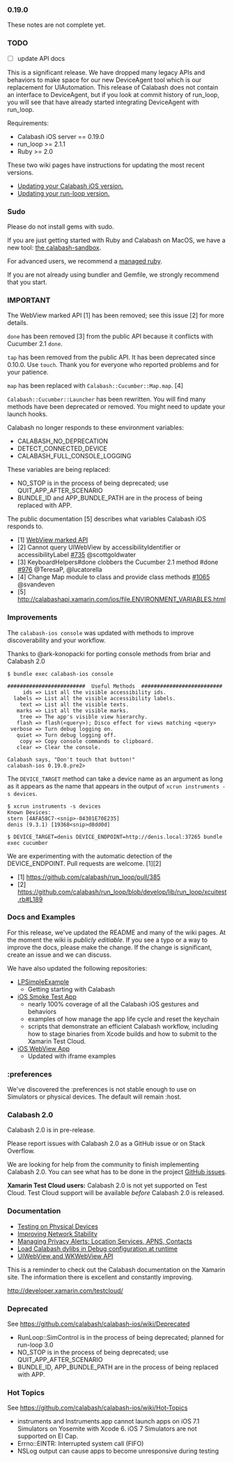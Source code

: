 ### 0.19.0

These notes are not complete yet.

### TODO

- [ ] update API docs

This is a significant release. We have dropped many legacy APIs and behaviors
to make space for our new DeviceAgent tool which is our replacement for
UIAutomation.  This release of Calabash does not contain an interface to
DeviceAgent, but if you look at commit history of run_loop, you will see that
have already started integrating DeviceAgent with run_loop.

Requirements:

* Calabash iOS server == 0.19.0
* run_loop >= 2.1.1
* Ruby >= 2.0

These two wiki pages have instructions for updating the most recent versions.

* [Updating your Calabash iOS version.](https://github.com/calabash/calabash-ios/wiki/B1-Updating-your-Calabash-iOS-version)
* [Updating your run-loop version.](https://github.com/calabash/calabash-ios/wiki/Updating-your-run-loop-version)

### Sudo

Please do not install gems with sudo.

If you are just getting started with Ruby and Calabash on MacOS, we have a new
tool: [the calabash-sandbox](https://github.com/calabash/install).

For advanced users, we recommend a [managed ruby](https://github.com/calabash/calabash-ios/wiki/Ruby-on-MacOS#ruby-managers-on-macos).

If you are not already using bundler and Gemfile, we strongly recommend
that you start.

### IMPORTANT

The WebView marked API [1] has been removed; see this issue [2] for more details. 

`done` has been removed [3] from the public API because it conflicts with Cucumber 2.1 `done`.  

`tap` has been removed from the public API.  It has been deprecated since 0.10.0.  Use `touch`.  Thank you for everyone who reported problems and for your patience.

`map` has been replaced with `Calabash::Cucumber::Map.map`. [4]

`Calabash::Cucumber::Launcher` has been rewritten. You will find many methods have been deprecated or removed.  You might need to update your launch hooks.

Calabash no longer responds to these environment variables:

* CALABASH\_NO\_DEPRECATION
* DETECT\_CONNECTED\_DEVICE
* CALABASH\_FULL\_CONSOLE\_LOGGING

These variables are being replaced:

* NO\_STOP is in the process of being deprecated; use QUIT\_APP\_AFTER\_SCENARIO
* BUNDLE\_ID and APP\_BUNDLE\_PATH are in the process of being replaced with APP.

The public documentation [5] describes what variables Calabash iOS responds to.

* [1] [WebView marked API](https://github.com/calabash/calabash-ios/wiki/06-WebView-Support#deprecated-apis) 
* [2] Cannot query UIWebView by accessibilityIdentifier or accessibilityLabel
[#735](https://github.com/calabash/calabash-ios/issues/735) @scottgoldwater
* [3] KeyboardHelpers#done clobbers the Cucumber 2.1 method #done [#976](https://github.com/calabash/calabash-ios/issues/976) @TeresaP, @lucatorella
* [4] Change Map module to class and provide class methods [#1065](https://github.com/calabash/calabash-ios/issues/1065) @svandeven
* [5] http://calabashapi.xamarin.com/ios/file.ENVIRONMENT_VARIABLES.html

### Improvements

The `calabash-ios console` was updated with methods to improve discoverability and your workflow.

Thanks to @ark-konopacki for porting console methods from briar and
Calabash 2.0

```
$ bundle exec calabash-ios console

#########################  Useful Methods  ##########################
     ids => List all the visible accessibility ids.
  labels => List all the visible accessibility labels.
    text => List all the visible texts.
   marks => List all the visible marks.
    tree => The app's visible view hierarchy.
   flash => flash(<query>); Disco effect for views matching <query>
 verbose => Turn debug logging on.
   quiet => Turn debug logging off.
    copy => Copy console commands to clipboard.
   clear => Clear the console.

Calabash says, "Don't touch that button!"
calabash-ios 0.19.0.pre2>
```

The `DEVICE_TARGET` method can take a device name as an argument as long as it appears as the name that appears in the output of `xcrun instruments -s devices`.

```
$ xcrun instruments -s devices
Known Devices:
stern [4AFA58C7-<snip>-04301E70E235]
denis (9.3.1) [19368<snip>d8dd0d]

$ DEVICE_TARGET=denis DEVICE_ENDPOINT=http://denis.local:37265 bundle exec cucumber
```

We are experimenting with the automatic detection of the DEVICE_ENDPOINT.  Pull requests are welcome. [1][2]

- [1] https://github.com/calabash/run_loop/pull/385
- [2] https://github.com/calabash/run_loop/blob/develop/lib/run_loop/xcuitest.rb#L189


### Docs and Examples

For this release, we've updated the README and many of the wiki pages.  At the
moment the wiki is _publicly editiable_.  If you see a typo or a way to improve
the docs, please make the change.  If the change is significant, create an
issue and we can discuss.

We have also updated the following repositories:

* [LPSimpleExample](https://github.com/calabash/calabash-ios-example)
  - Getting starting with Calabash
* [iOS Smoke Test App](https://github.com/calabash/ios-smoke-test-app)
  - nearly 100% coverage of all the Calabash iOS gestures and behaviors
  - examples of how manage the app life cycle and reset the keychain
  - scripts that demonstrate an efficient Calabash workflow, including how to
    stage binaries from Xcode builds and how to submit to the Xamarin Test
    Cloud.
* [iOS WebView App](https://github.com/calabash/ios-webview-test-app)
  - Updated with iframe examples

### :preferences

We've discovered the :preferences is not stable enough to use on Simulators
or physical devices.  The default will remain :host.

### Calabash 2.0

Calabash 2.0 is in pre-release.

Please report issues with Calabash 2.0 as a GitHub issue or on Stack Overflow.

We are looking for help from the community to finish implementing Calabash 2.0.
You can see what has to be done in the project [GitHub issues](https://github.com/calabash/calabash/issues).

**Xamarin Test Cloud users:** Calabash 2.0 is not yet supported on Test Cloud.
Test Cloud support will be available _before_ Calabash 2.0 is released.

### Documentation

* [Testing on Physical Devices](https://github.com/calabash/calabash-ios/wiki/Testing-on-Physical-Devices)
* [Improving Network Stability](https://github.com/calabash/calabash-ios/wiki/Improving-Network-Stability)
* [Managing Privacy Alerts: Location Services, APNS, Contacts](https://github.com/calabash/calabash-ios/wiki/Managing-Privacy-Alerts%3A--Location-Services%2C-APNS%2C-Contacts)
* [Load Calabash dylibs in Debug configuration at runtime](https://github.com/calabash/ios-smoke-test-app/pull/17)
* [UIWebView and WKWebView API](https://github.com/calabash/calabash-ios/wiki/06-WebView-Support)

This is a reminder to check out the Calabash documentation on the Xamarin
site.  The information there is excellent and constantly improving.

http://developer.xamarin.com/testcloud/

### Deprecated

See https://github.com/calabash/calabash-ios/wiki/Deprecated

* RunLoop::SimControl is in the process of being deprecated; planned for run-loop 3.0
* NO_STOP is in the process of being deprecated; use QUIT_APP_AFTER_SCENARIO
* BUNDLE_ID, APP_BUNDLE_PATH are in the process of being replaced with APP.

### Hot Topics

See https://github.com/calabash/calabash-ios/wiki/Hot-Topics

* instruments and Instruments.app cannot launch apps on iOS 7.1 Simulators on Yosemite with Xcode 6.  iOS 7 Simulators are not supported on El Cap.
* Errno::EINTR: Interrupted system call (FIFO)
* NSLog output can cause apps to become unresponsive during testing

